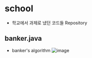 # school 
- 학교에서 과제로 냈던 코드들 Repository

##  banker.java   
- banker's algorithm
![image](https://user-images.githubusercontent.com/81903928/143726785-e0ccf846-1a9f-4df1-ba57-7afa4c67e3cd.png)
